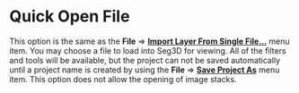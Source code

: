 # Quick Open File

This option is the same as the **File** ⇒ **[Import Layer From Single File...](../BasicProgramFunctions/File.html#import-layer-from-single-file)** menu item. You may choose a file to load into Seg3D for viewing. All of the filters and tools will be available, but the project can not be saved automatically until a project name is created by using the **File** ⇒ **[Save Project As](../BasicProgramFunctions/File.html#save-project-as)** menu item.
This option does not allow the opening of image stacks.
